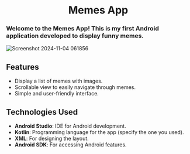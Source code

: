 <div align="center">
  <h1>Memes App</h1>
</div>

### Welcome to the **Memes App**! This is my first Android application developed to display funny memes. 
![Screenshot 2024-11-04 061856](https://github.com/user-attachments/assets/a2ae4c31-860d-469b-a3e3-ac2297c991ca)


## Features
- Display a list of memes with images.
- Scrollable view to easily navigate through memes.
- Simple and user-friendly interface.

## Technologies Used

- **Android Studio**: IDE for Android development.
- **Kotlin**: Programming language for the app (specify the one you used).
- **XML**: For designing the layout.
- **Android SDK**: For accessing Android features.
